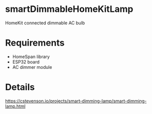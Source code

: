 # smartDimmableHomeKitLamp
HomeKit connected dimmable AC bulb

# Requirements

- HomeSpan library
- ESP32 board
- AC dimmer module

# Details
https://cstevenson.io/projects/smart-dimming-lamp/smart-dimming-lamp.html

